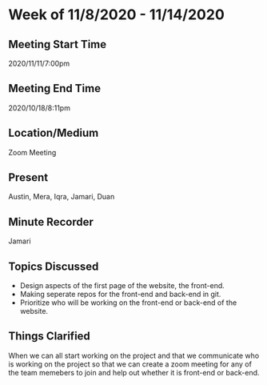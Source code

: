 # Week of 11/8/2020 - 11/14/2020
 
## Meeting Start Time
 
2020/11/11/7:00pm
 
## Meeting End Time
 
2020/10/18/8:11pm
 
## Location/Medium
 
Zoom Meeting
 
## Present
 
Austin, Mera, Iqra, Jamari, Duan
 
## Minute Recorder
 
Jamari 
 
## Topics Discussed
* Design aspects of the first page of the website, the front-end.
* Making seperate repos for the front-end and back-end in git.
* Prioritize who will be working on the front-end or back-end of the website.

## Things Clarified
When we can all start working on the project and that we communicate who is working on the project so that we can create a zoom meeting 
for any of the team memebers to join and help out whether it is front-end or back-end. 
